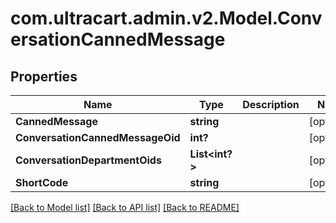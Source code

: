 # com.ultracart.admin.v2.Model.ConversationCannedMessage
## Properties

Name | Type | Description | Notes
------------ | ------------- | ------------- | -------------
**CannedMessage** | **string** |  | [optional] 
**ConversationCannedMessageOid** | **int?** |  | [optional] 
**ConversationDepartmentOids** | **List&lt;int?&gt;** |  | [optional] 
**ShortCode** | **string** |  | [optional] 


[[Back to Model list]](../README.md#documentation-for-models) [[Back to API list]](../README.md#documentation-for-api-endpoints) [[Back to README]](../README.md)

